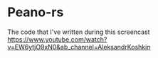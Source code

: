# Peano-rs

The code that I've written during this screencast https://www.youtube.com/watch?v=EW6ytjO9xN0&ab_channel=AleksandrKoshkin
